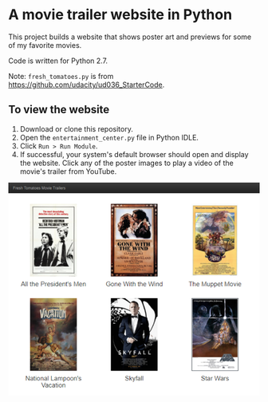# A movie trailer website in Python

This project builds a website that shows poster art and previews for some of my favorite movies.

Code is written for Python 2.7. 

Note: `fresh_tomatoes.py` is from https://github.com/udacity/ud036_StarterCode.

## To view the website

1. Download or clone this repository.
2. Open the `entertainment_center.py` file in Python IDLE.
3. Click `Run > Run Module`. 
4. If successful, your system's default browser should open and display the website. Click any of the poster images to play a video of the movie's trailer from YouTube.

![Screenshot of the website](website_screenshot.PNG)
